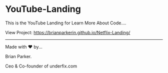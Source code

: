 # YouTube-Landing



This is the YouTube Landing for Learn More About Code....

View Project: https://brianparkerin.github.io/Netflix-Landing/


------------------------------------------------------------------------------------------------------------------------------------------






Made with ❤ by...

Brian Parker.

Ceo & Co-founder of underfix.com


